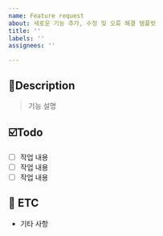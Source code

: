 ```yaml
---
name: Feature request
about: 새로운 기능 추가, 수정 및 오류 해결 템플릿
title: ''
labels: ''
assignees: ''

---
```


## 📝Description
> 기능 설명

## ☑️Todo
- [ ] 작업 내용
- [ ] 작업 내용
- [ ] 작업 내용

## 💬 ETC
- 기타 사항
